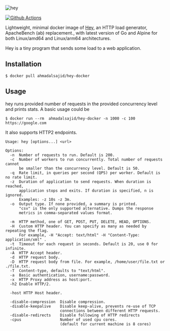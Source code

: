 ![hey](http://i.imgur.com/szzD9q0.png)

[![Github Actions](https://github.com/ahmadalsajid/hey-docker/actions/workflows/actions.yml/badge.svg?branch=main)](https://github.com/ahmadalsajid/hey-docker/actions/workflows/actions.yml/badge.svg?branch=main)

Lightweight, minimal docker image of [Hey](https://github.com/rakyll/hey),
an HTTP load generator, ApacheBench (ab) replacement., with latest version
of Go and Alpine for both Linux/amd64 and Linux/arm64 architectures.

Hey is a tiny program that sends some load to a web application.

## Installation

```
$ docker pull ahmadalsajid/hey-docker
```

## Usage

hey runs provided number of requests in the provided concurrency level and
prints stats. A basic usage could be

```
$ docker run --rm  ahmadalsajid/hey-docker -n 1000 -c 100 https://google.com
```

It also supports HTTP2 endpoints.

```
Usage: hey [options...] <url>

Options:
  -n  Number of requests to run. Default is 200.
  -c  Number of workers to run concurrently. Total number of requests cannot
      be smaller than the concurrency level. Default is 50.
  -q  Rate limit, in queries per second (QPS) per worker. Default is no rate limit.
  -z  Duration of application to send requests. When duration is reached,
      application stops and exits. If duration is specified, n is ignored.
      Examples: -z 10s -z 3m.
  -o  Output type. If none provided, a summary is printed.
      "csv" is the only supported alternative. Dumps the response
      metrics in comma-separated values format.

  -m  HTTP method, one of GET, POST, PUT, DELETE, HEAD, OPTIONS.
  -H  Custom HTTP header. You can specify as many as needed by repeating the flag.
      For example, -H "Accept: text/html" -H "Content-Type: application/xml" .
  -t  Timeout for each request in seconds. Default is 20, use 0 for infinite.
  -A  HTTP Accept header.
  -d  HTTP request body.
  -D  HTTP request body from file. For example, /home/user/file.txt or ./file.txt.
  -T  Content-type, defaults to "text/html".
  -a  Basic authentication, username:password.
  -x  HTTP Proxy address as host:port.
  -h2 Enable HTTP/2.

  -host	HTTP Host header.

  -disable-compression  Disable compression.
  -disable-keepalive    Disable keep-alive, prevents re-use of TCP
                        connections between different HTTP requests.
  -disable-redirects    Disable following of HTTP redirects
  -cpus                 Number of used cpu cores.
                        (default for current machine is 8 cores)
```